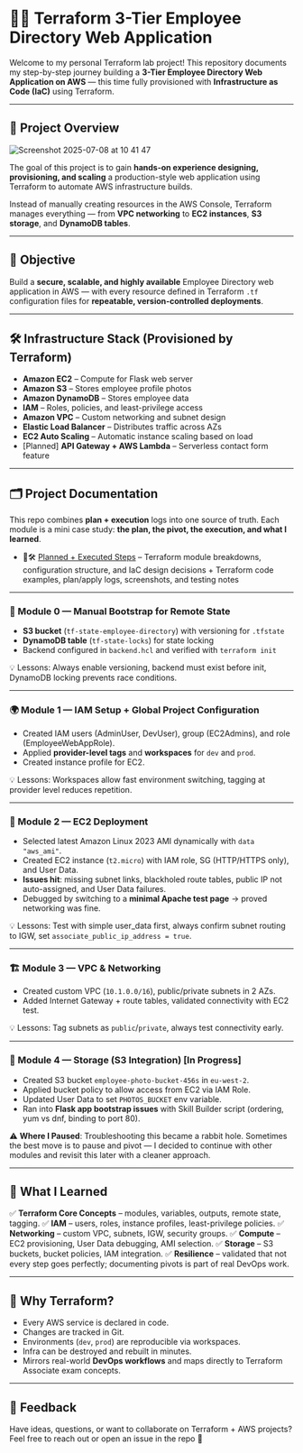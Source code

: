 # 🧑‍💻 Terraform 3-Tier Employee Directory Web Application

Welcome to my personal Terraform lab project! This repository documents my step-by-step journey building a **3-Tier Employee Directory Web Application on AWS** — this time fully provisioned with **Infrastructure as Code (IaC)** using Terraform.

---

## 📌 Project Overview

![Screenshot 2025-07-08 at 10 41 47](https://github.com/user-attachments/assets/0e6db769-0053-41a3-a6cf-d135515adbff)

The goal of this project is to gain **hands-on experience designing, provisioning, and scaling** a production-style web application using Terraform to automate AWS infrastructure builds.

Instead of manually creating resources in the AWS Console, Terraform manages everything — from **VPC networking** to **EC2 instances**, **S3 storage**, and **DynamoDB tables**.

---

## 🎯 Objective

Build a **secure, scalable, and highly available** Employee Directory web application in AWS — with every resource defined in Terraform `.tf` configuration files for **repeatable, version-controlled deployments**.

---

## 🛠️ Infrastructure Stack (Provisioned by Terraform)

* **Amazon EC2** – Compute for Flask web server
* **Amazon S3** – Stores employee profile photos
* **Amazon DynamoDB** – Stores employee data
* **IAM** – Roles, policies, and least-privilege access
* **Amazon VPC** – Custom networking and subnet design
* **Elastic Load Balancer** – Distributes traffic across AZs
* **EC2 Auto Scaling** – Automatic instance scaling based on load
* \[Planned] **API Gateway + AWS Lambda** – Serverless contact form feature

---

## 🗂️ Project Documentation

This repo combines **plan + execution** logs into one source of truth. Each module is a mini case study: **the plan, the pivot, the execution, and what I learned**.

* 📘🛠️ [Planned + Executed Steps](Content/planned+executed.md) – Terraform module breakdowns, configuration structure, and IaC design decisions + Terraform code examples, plan/apply logs, screenshots, and testing notes

---

### 🌱 Module 0 — Manual Bootstrap for Remote State

* **S3 bucket** (`tf-state-employee-directory`) with versioning for `.tfstate`
* **DynamoDB table** (`tf-state-locks`) for state locking
* Backend configured in `backend.hcl` and verified with `terraform init`

💡 Lessons: Always enable versioning, backend must exist before init, DynamoDB locking prevents race conditions.

---

### 🌍 Module 1 — IAM Setup + Global Project Configuration

* Created IAM users (AdminUser, DevUser), group (EC2Admins), and role (EmployeeWebAppRole).
* Applied **provider-level tags** and **workspaces** for `dev` and `prod`.
* Created instance profile for EC2.

💡 Lessons: Workspaces allow fast environment switching, tagging at provider level reduces repetition.

---

### 🚀 Module 2 — EC2 Deployment

* Selected latest Amazon Linux 2023 AMI dynamically with `data "aws_ami"`.
* Created EC2 instance (`t2.micro`) with IAM role, SG (HTTP/HTTPS only), and User Data.
* **Issues hit**: missing subnet links, blackholed route tables, public IP not auto-assigned, and User Data failures.
* Debugged by switching to a **minimal Apache test page** → proved networking was fine.

💡 Lessons: Test with simple user\_data first, always confirm subnet routing to IGW, set `associate_public_ip_address = true`.

---

### 🏗️ Module 3 — VPC & Networking

* Created custom VPC (`10.1.0.0/16`), public/private subnets in 2 AZs.
* Added Internet Gateway + route tables, validated connectivity with EC2 test.

💡 Lessons: Tag subnets as `public`/`private`, always test connectivity early.

---

### 💾 Module 4 — Storage (S3 Integration) \[In Progress]

* Created S3 bucket `employee-photo-bucket-456s` in `eu-west-2`.
* Applied bucket policy to allow access from EC2 via IAM Role.
* Updated User Data to set `PHOTOS_BUCKET` env variable.
* Ran into **Flask app bootstrap issues** with Skill Builder script (ordering, yum vs dnf, binding to port 80).

⚠️ **Where I Paused**: Troubleshooting this became a rabbit hole. Sometimes the best move is to pause and pivot — I decided to continue with other modules and revisit this later with a cleaner approach.

---

## 🧠 What I Learned

✅ **Terraform Core Concepts** – modules, variables, outputs, remote state, tagging.
✅ **IAM** – users, roles, instance profiles, least-privilege policies.
✅ **Networking** – custom VPC, subnets, IGW, security groups.
✅ **Compute** – EC2 provisioning, User Data debugging, AMI selection.
✅ **Storage** – S3 buckets, bucket policies, IAM integration.
✅ **Resilience** – validated that not every step goes perfectly; documenting pivots is part of real DevOps work.

---

## 🧩 Why Terraform?

* Every AWS service is declared in code.
* Changes are tracked in Git.
* Environments (`dev`, `prod`) are reproducible via workspaces.
* Infra can be destroyed and rebuilt in minutes.
* Mirrors real-world **DevOps workflows** and maps directly to Terraform Associate exam concepts.

---

## 📮 Feedback

Have ideas, questions, or want to collaborate on Terraform + AWS projects? Feel free to reach out or open an issue in the repo 🚀
